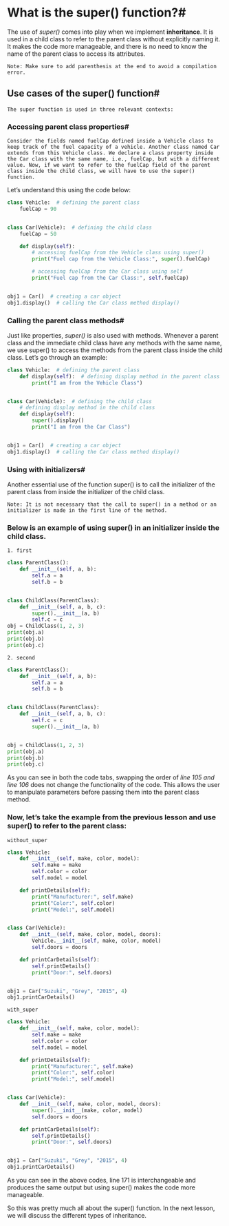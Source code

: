 # What is the super() function?#

The use of *super()* comes into play when we implement **inheritance**. It is used in a child class to refer to the parent class without explicitly naming it. It makes the code more manageable, and there is no need to know the name of the parent class to access its attributes.

    Note: Make sure to add parenthesis at the end to avoid a compilation error.

## Use cases of the super() function#

    The super function is used in three relevant contexts:

### Accessing parent class properties#

    Consider the fields named fuelCap defined inside a Vehicle class to keep track of the fuel capacity of a vehicle. Another class named Car extends from this Vehicle class. We declare a class property inside the Car class with the same name, i.e., fuelCap, but with a different value. Now, if we want to refer to the fuelCap field of the parent class inside the child class, we will have to use the super() function.




Let’s understand this using the code below:
```py
class Vehicle:  # defining the parent class
    fuelCap = 90


class Car(Vehicle):  # defining the child class
    fuelCap = 50

    def display(self):
        # accessing fuelCap from the Vehicle class using super()
        print("Fuel cap from the Vehicle Class:", super().fuelCap)

        # accessing fuelCap from the Car class using self
        print("Fuel cap from the Car Class:", self.fuelCap)


obj1 = Car()  # creating a car object
obj1.display()  # calling the Car class method display()

```




### Calling the parent class methods#

Just like properties, *super()* is also used with methods. Whenever a parent class and the immediate child class have any methods with the same name, we use super() to access the methods from the parent class inside the child class. Let’s go through an example:
```py
class Vehicle:  # defining the parent class
    def display(self):  # defining display method in the parent class
        print("I am from the Vehicle Class")


class Car(Vehicle):  # defining the child class
    # defining display method in the child class
    def display(self):
        super().display()
        print("I am from the Car Class")


obj1 = Car()  # creating a car object
obj1.display()  # calling the Car class method display()


```
### Using with initializers#

Another essential use of the function super() is to call the initializer of the parent class from inside the initializer of the child class.

    Note: It is not necessary that the call to super() in a method or an initializer is made in the first line of the method.

### Below is an example of using super() in an initializer inside the child class.

    1. first

```py
class ParentClass():
    def __init__(self, a, b):
        self.a = a
        self.b = b


class ChildClass(ParentClass):
    def __init__(self, a, b, c):
        super().__init__(a, b)
        self.c = c
obj = ChildClass(1, 2, 3)
print(obj.a)
print(obj.b)
print(obj.c)
```




    2. second

```py
class ParentClass():
    def __init__(self, a, b):
        self.a = a
        self.b = b


class ChildClass(ParentClass):
    def __init__(self, a, b, c):
        self.c = c
        super().__init__(a, b)


obj = ChildClass(1, 2, 3)
print(obj.a)
print(obj.b)
print(obj.c)

```

As you can see in both the code tabs, swapping the order of *line 105 and line 106* does not change the functionality of the code. This allows the user to manipulate parameters before passing them into the parent class method.

### Now, let’s take the example from the previous lesson and use super() to refer to the parent class:

    without_super

```py
class Vehicle:
    def __init__(self, make, color, model):
        self.make = make
        self.color = color
        self.model = model

    def printDetails(self):
        print("Manufacturer:", self.make)
        print("Color:", self.color)
        print("Model:", self.model)


class Car(Vehicle):
    def __init__(self, make, color, model, doors):
        Vehicle.__init__(self, make, color, model)
        self.doors = doors

    def printCarDetails(self):
        self.printDetails()
        print("Door:", self.doors)


obj1 = Car("Suzuki", "Grey", "2015", 4)
obj1.printCarDetails()

```





    with_super

```py
class Vehicle:
    def __init__(self, make, color, model):
        self.make = make
        self.color = color
        self.model = model

    def printDetails(self):
        print("Manufacturer:", self.make)
        print("Color:", self.color)
        print("Model:", self.model)


class Car(Vehicle):
    def __init__(self, make, color, model, doors):
        super().__init__(make, color, model)
        self.doors = doors

    def printCarDetails(self):
        self.printDetails()
        print("Door:", self.doors)


obj1 = Car("Suzuki", "Grey", "2015", 4)
obj1.printCarDetails()

```

As you can see in the above codes, line 171 is interchangeable and produces the same output but using super() makes the code more manageable.

So this was pretty much all about the super() function. In the next lesson, we will discuss the different types of inheritance.
